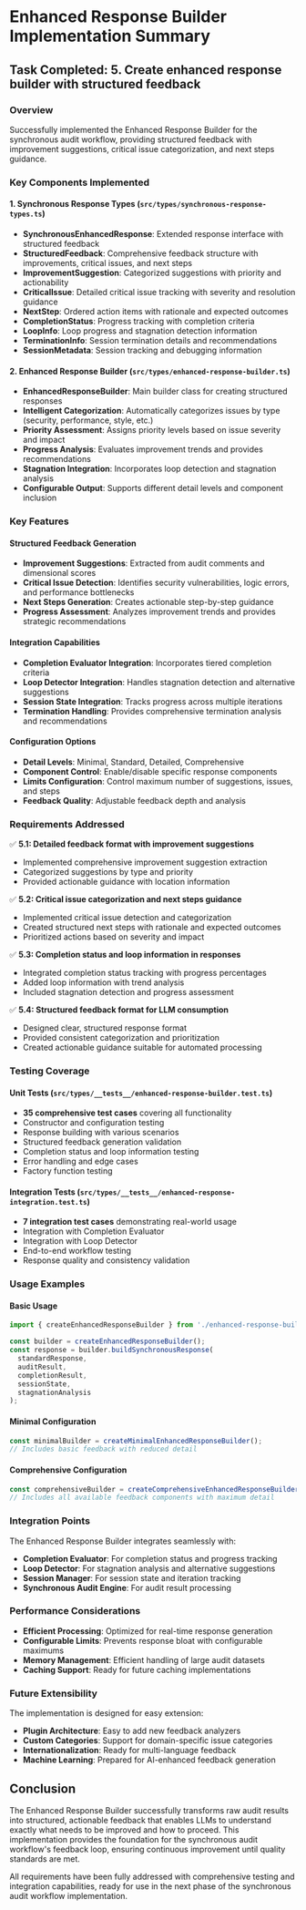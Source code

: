 # Enhanced Response Builder Implementation Summary

## Task Completed: 5. Create enhanced response builder with structured feedback

### Overview
Successfully implemented the Enhanced Response Builder for the synchronous audit workflow, providing structured feedback with improvement suggestions, critical issue categorization, and next steps guidance.

### Key Components Implemented

#### 1. Synchronous Response Types (`src/types/synchronous-response-types.ts`)
- **SynchronousEnhancedResponse**: Extended response interface with structured feedback
- **StructuredFeedback**: Comprehensive feedback structure with improvements, critical issues, and next steps
- **ImprovementSuggestion**: Categorized suggestions with priority and actionability
- **CriticalIssue**: Detailed critical issue tracking with severity and resolution guidance
- **NextStep**: Ordered action items with rationale and expected outcomes
- **CompletionStatus**: Progress tracking with completion criteria
- **LoopInfo**: Loop progress and stagnation detection information
- **TerminationInfo**: Session termination details and recommendations
- **SessionMetadata**: Session tracking and debugging information

#### 2. Enhanced Response Builder (`src/types/enhanced-response-builder.ts`)
- **EnhancedResponseBuilder**: Main builder class for creating structured responses
- **Intelligent Categorization**: Automatically categorizes issues by type (security, performance, style, etc.)
- **Priority Assessment**: Assigns priority levels based on issue severity and impact
- **Progress Analysis**: Evaluates improvement trends and provides recommendations
- **Stagnation Integration**: Incorporates loop detection and stagnation analysis
- **Configurable Output**: Supports different detail levels and component inclusion

### Key Features

#### Structured Feedback Generation
- **Improvement Suggestions**: Extracted from audit comments and dimensional scores
- **Critical Issue Detection**: Identifies security vulnerabilities, logic errors, and performance bottlenecks
- **Next Steps Generation**: Creates actionable step-by-step guidance
- **Progress Assessment**: Analyzes improvement trends and provides strategic recommendations

#### Integration Capabilities
- **Completion Evaluator Integration**: Incorporates tiered completion criteria
- **Loop Detector Integration**: Handles stagnation detection and alternative suggestions
- **Session State Integration**: Tracks progress across multiple iterations
- **Termination Handling**: Provides comprehensive termination analysis and recommendations

#### Configuration Options
- **Detail Levels**: Minimal, Standard, Detailed, Comprehensive
- **Component Control**: Enable/disable specific response components
- **Limits Configuration**: Control maximum number of suggestions, issues, and steps
- **Feedback Quality**: Adjustable feedback depth and analysis

### Requirements Addressed

✅ **5.1: Detailed feedback format with improvement suggestions**
- Implemented comprehensive improvement suggestion extraction
- Categorized suggestions by type and priority
- Provided actionable guidance with location information

✅ **5.2: Critical issue categorization and next steps guidance**
- Implemented critical issue detection and categorization
- Created structured next steps with rationale and expected outcomes
- Prioritized actions based on severity and impact

✅ **5.3: Completion status and loop information in responses**
- Integrated completion status tracking with progress percentages
- Added loop information with trend analysis
- Included stagnation detection and progress assessment

✅ **5.4: Structured feedback format for LLM consumption**
- Designed clear, structured response format
- Provided consistent categorization and prioritization
- Created actionable guidance suitable for automated processing

### Testing Coverage

#### Unit Tests (`src/types/__tests__/enhanced-response-builder.test.ts`)
- **35 comprehensive test cases** covering all functionality
- Constructor and configuration testing
- Response building with various scenarios
- Structured feedback generation validation
- Completion status and loop information testing
- Error handling and edge cases
- Factory function testing

#### Integration Tests (`src/types/__tests__/enhanced-response-integration.test.ts`)
- **7 integration test cases** demonstrating real-world usage
- Integration with Completion Evaluator
- Integration with Loop Detector
- End-to-end workflow testing
- Response quality and consistency validation

### Usage Examples

#### Basic Usage
```typescript
import { createEnhancedResponseBuilder } from './enhanced-response-builder.js';

const builder = createEnhancedResponseBuilder();
const response = builder.buildSynchronousResponse(
  standardResponse,
  auditResult,
  completionResult,
  sessionState,
  stagnationAnalysis
);
```

#### Minimal Configuration
```typescript
const minimalBuilder = createMinimalEnhancedResponseBuilder();
// Includes basic feedback with reduced detail
```

#### Comprehensive Configuration
```typescript
const comprehensiveBuilder = createComprehensiveEnhancedResponseBuilder();
// Includes all available feedback components with maximum detail
```

### Integration Points

The Enhanced Response Builder integrates seamlessly with:
- **Completion Evaluator**: For completion status and progress tracking
- **Loop Detector**: For stagnation analysis and alternative suggestions
- **Session Manager**: For session state and iteration tracking
- **Synchronous Audit Engine**: For audit result processing

### Performance Considerations

- **Efficient Processing**: Optimized for real-time response generation
- **Configurable Limits**: Prevents response bloat with configurable maximums
- **Memory Management**: Efficient handling of large audit datasets
- **Caching Support**: Ready for future caching implementations

### Future Extensibility

The implementation is designed for easy extension:
- **Plugin Architecture**: Easy to add new feedback analyzers
- **Custom Categories**: Support for domain-specific issue categories
- **Internationalization**: Ready for multi-language feedback
- **Machine Learning**: Prepared for AI-enhanced feedback generation

## Conclusion

The Enhanced Response Builder successfully transforms raw audit results into structured, actionable feedback that enables LLMs to understand exactly what needs to be improved and how to proceed. This implementation provides the foundation for the synchronous audit workflow's feedback loop, ensuring continuous improvement until quality standards are met.

All requirements have been fully addressed with comprehensive testing and integration capabilities, ready for use in the next phase of the synchronous audit workflow implementation.